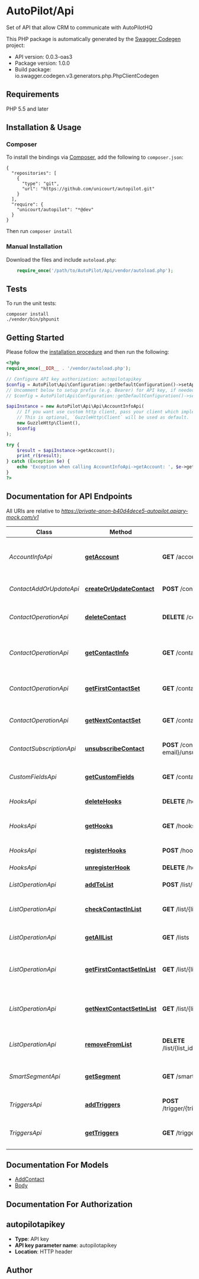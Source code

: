# AutoPilot/Api
Set of API that allow CRM to communicate with AutoPilotHQ

This PHP package is automatically generated by the [Swagger Codegen](https://github.com/swagger-api/swagger-codegen) project:

- API version: 0.0.3-oas3
- Package version: 1.0.0
- Build package: io.swagger.codegen.v3.generators.php.PhpClientCodegen

## Requirements

PHP 5.5 and later

## Installation & Usage
### Composer

To install the bindings via [Composer](http://getcomposer.org/), add the following to `composer.json`:

```
{
  "repositories": [
    {
      "type": "git",
      "url": "https://github.com/unicourt/autopilot.git"
    }
  ],
  "require": {
    "unicourt/autopilot": "*@dev"
  }
}
```

Then run `composer install`

### Manual Installation

Download the files and include `autoload.php`:

```php
    require_once('/path/to/AutoPilot/Api/vendor/autoload.php');
```

## Tests

To run the unit tests:

```
composer install
./vendor/bin/phpunit
```

## Getting Started

Please follow the [installation procedure](#installation--usage) and then run the following:

```php
<?php
require_once(__DIR__ . '/vendor/autoload.php');

// Configure API key authorization: autopilotapikey
$config = AutoPilot\Api\Configuration::getDefaultConfiguration()->setApiKey('autopilotapikey', 'YOUR_API_KEY');
// Uncomment below to setup prefix (e.g. Bearer) for API key, if needed
// $config = AutoPilot\Api\Configuration::getDefaultConfiguration()->setApiKeyPrefix('autopilotapikey', 'Bearer');

$apiInstance = new AutoPilot\Api\Api\AccountInfoApi(
    // If you want use custom http client, pass your client which implements `GuzzleHttp\ClientInterface`.
    // This is optional, `GuzzleHttp\Client` will be used as default.
    new GuzzleHttp\Client(),
    $config
);

try {
    $result = $apiInstance->getAccount();
    print_r($result);
} catch (Exception $e) {
    echo 'Exception when calling AccountInfoApi->getAccount: ', $e->getMessage(), PHP_EOL;
}
?>
```

## Documentation for API Endpoints

All URIs are relative to *https://private-anon-b40d4dece5-autopilot.apiary-mock.com/v1*

Class | Method | HTTP request | Description
------------ | ------------- | ------------- | -------------
*AccountInfoApi* | [**getAccount**](docs/Api/AccountInfoApi.md#getaccount) | **GET** /account | Get the Account Information from AutoPilot
*ContactAddOrUpdateApi* | [**createOrUpdateContact**](docs/Api/ContactAddOrUpdateApi.md#createorupdatecontact) | **POST** /contact | Create or update a contact
*ContactOperationApi* | [**deleteContact**](docs/Api/ContactOperationApi.md#deletecontact) | **DELETE** /contact/{contact-email} | Delete a contact from AutoPilot
*ContactOperationApi* | [**getContactInfo**](docs/Api/ContactOperationApi.md#getcontactinfo) | **GET** /contact/{contact-email} | Returns contact information from AutoPilot
*ContactOperationApi* | [**getFirstContactSet**](docs/Api/ContactOperationApi.md#getfirstcontactset) | **GET** /contacts | Get first set of contacts present in AutoPilot
*ContactOperationApi* | [**getNextContactSet**](docs/Api/ContactOperationApi.md#getnextcontactset) | **GET** /contacts/{bookmark} | Get next set of contacts present in AutoPilot
*ContactSubscriptionApi* | [**unsubscribeContact**](docs/Api/ContactSubscriptionApi.md#unsubscribecontact) | **POST** /contact/{contact-email}/unsubscribe | Unsubscribe a contact in AutoPilot
*CustomFieldsApi* | [**getCustomFields**](docs/Api/CustomFieldsApi.md#getcustomfields) | **GET** /contacts/custom_fields | Get custom fields present in AutoPilot
*HooksApi* | [**deleteHooks**](docs/Api/HooksApi.md#deletehooks) | **DELETE** /hooks | delete all hooks
*HooksApi* | [**getHooks**](docs/Api/HooksApi.md#gethooks) | **GET** /hooks | get all list of all hooks present in AutoPilot
*HooksApi* | [**registerHooks**](docs/Api/HooksApi.md#registerhooks) | **POST** /hook | register a hook
*HooksApi* | [**unregisterHook**](docs/Api/HooksApi.md#unregisterhook) | **DELETE** /hook/{hook_id} | Unregister a hook
*ListOperationApi* | [**addToList**](docs/Api/ListOperationApi.md#addtolist) | **POST** /list/{list_id}/contact/{contact_email} | Add contact to list
*ListOperationApi* | [**checkContactInList**](docs/Api/ListOperationApi.md#checkcontactinlist) | **GET** /list/{list_id}/contact/{contact_email} | Check if contact is present in AutoPilot
*ListOperationApi* | [**getAllList**](docs/Api/ListOperationApi.md#getalllist) | **GET** /lists | Returns all list present in AutoPilot
*ListOperationApi* | [**getFirstContactSetInList**](docs/Api/ListOperationApi.md#getfirstcontactsetinlist) | **GET** /list/{list_id}/contacts | Get first set of contacts present in a list from AutoPilot
*ListOperationApi* | [**getNextContactSetInList**](docs/Api/ListOperationApi.md#getnextcontactsetinlist) | **GET** /list/{list_id}/contacts/{bookmark} | Get next set of contacts present in a list from AutoPilot
*ListOperationApi* | [**removeFromList**](docs/Api/ListOperationApi.md#removefromlist) | **DELETE** /list/{list_id}/contact/{contact_email} | Remove a contact from a list in AutoPilot
*SmartSegmentApi* | [**getSegment**](docs/Api/SmartSegmentApi.md#getsegment) | **GET** /smart_segments | get all list present in smart segment
*TriggersApi* | [**addTriggers**](docs/Api/TriggersApi.md#addtriggers) | **POST** /trigger/{trigger_id}/contact/{contact_email} | Add a contact to journey
*TriggersApi* | [**getTriggers**](docs/Api/TriggersApi.md#gettriggers) | **GET** /triggers | get all list of all journey with API triggers

## Documentation For Models

 - [AddContact](docs/Model/AddContact.md)
 - [Body](docs/Model/Body.md)

## Documentation For Authorization


## autopilotapikey

- **Type**: API key
- **API key parameter name**: autopilotapikey
- **Location**: HTTP header


## Author


